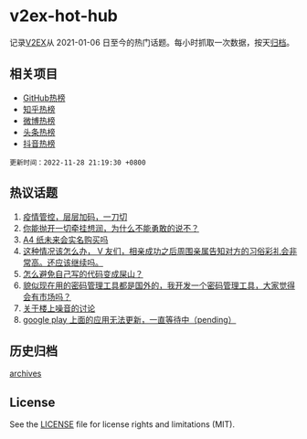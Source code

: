 # v2ex-hot-hub

 记录[V2EX](https://www.v2ex.com/)从 2021-01-06 日至今的热门话题。每小时抓取一次数据，按天[归档](archives)。
 
 ## 相关项目

- [GitHub热榜](https://github.com/lonnyzhang423/github-hot-hub)
- [知乎热榜](https://github.com/lonnyzhang423/zhihu-hot-hub)
- [微博热榜](https://github.com/lonnyzhang423/weibo-hot-hub)
- [头条热榜](https://github.com/lonnyzhang423/toutiao-hot-hub)
- [抖音热榜](https://github.com/lonnyzhang423/douyin-hot-hub)


 `更新时间：2022-11-28 21:19:30 +0800`

## 热议话题

1. [疫情管控，层层加码，一刀切](https://www.v2ex.com/t/898448)
1. [你能抛开一切牵挂想润，为什么不能勇敢的说不？](https://www.v2ex.com/t/898382)
1. [A4 纸未来会实名购买吗](https://www.v2ex.com/t/898477)
1. [这种情况该怎么办， V 友们，相亲成功之后周围亲属告知对方的习俗彩礼会非常高。还应该继续吗。](https://www.v2ex.com/t/898395)
1. [怎么避免自己写的代码变成屎山？](https://www.v2ex.com/t/898413)
1. [貌似现在用的密码管理工具都是国外的，我开发一个密码管理工具，大家觉得会有市场吗？](https://www.v2ex.com/t/898418)
1. [关于楼上噪音的讨论](https://www.v2ex.com/t/898568)
1. [google play 上面的应用无法更新，一直等待中（pending）](https://www.v2ex.com/t/898414)

## 历史归档

[archives](archives)

## License

See the [LICENSE](LICENSE) file for license rights and limitations (MIT).
